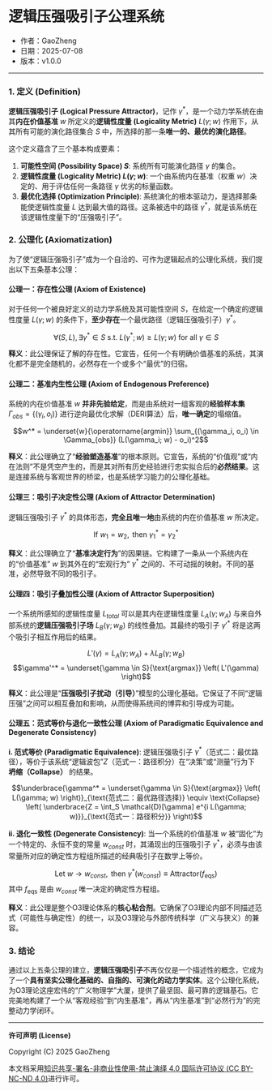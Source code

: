 # **逻辑压强吸引子公理系统**

- 作者：GaoZheng
- 日期：2025-07-08
- 版本：v1.0.0

---

### 1. 定义 (Definition)

**逻辑压强吸引子 (Logical Pressure Attractor)**，记作 $\gamma^*$，是一个动力学系统在由其**内在价值基准** $w$ 所定义的**逻辑性度量 (Logicality Metric)** $L(\gamma; w)$ 作用下，从其所有可能的演化路径集合 $S$ 中，所选择的那一条**唯一的、最优的演化路径**。

这个定义蕴含了三个基本构成要素：
1.  **可能性空间 (Possibility Space) $S$**: 系统所有可能演化路径 $\gamma$ 的集合。
2.  **逻辑性度量 (Logicality Metric) $L(\gamma; w)$**: 一个由系统内在基准（权重 $w$）决定的、用于评估任何一条路径 $\gamma$ 优劣的标量函数。
3.  **最优化选择 (Optimization Principle)**: 系统演化的根本驱动力，是选择那条能使逻辑性度量 $L$ 达到最大值的路径。这条被选中的路径 $\gamma^*$，就是该系统在该逻辑性度量下的“压强吸引子”。

### 2. 公理化 (Axiomatization)

为了使“逻辑压强吸引子”成为一个自洽的、可作为逻辑起点的公理化系统，我们提出以下五条基本公理：

#### 公理一：存在性公理 (Axiom of Existence)

对于任何一个被良好定义的动力学系统及其可能性空间 $S$，在给定一个确定的逻辑性度量 $L(\gamma; w)$ 的条件下，**至少存在**一个最优路径（逻辑压强吸引子）$\gamma^*$。

$$\forall (S, L), \exists \gamma^* \in S \text{ s.t. } L(\gamma^*; w) \ge L(\gamma; w) \text{ for all } \gamma \in S$$

**释义**：此公理保证了解的存在性。它宣告，任何一个有明确价值基准的系统，其演化都不是完全随机的，必然存在一个或多个“最优”的归宿。

#### 公理二：基准内生性公理 (Axiom of Endogenous Preference)

系统的内在价值基准 $w$ **并非先验给定**，而是由系统对一组客观的**经验样本集** $\Gamma_{obs} = \{(\gamma_i, o_i)\}$ 进行逆向最优化求解（DERI算法）后，**唯一确定**的塌缩值。

$$w^* = \underset{w}{\operatorname{argmin}} \sum_{(\gamma_i, o_i) \in \Gamma_{obs}} (L(\gamma_i; w) - o_i)^2$$

**释义**：此公理确立了“**经验塑造基准**”的根本原则。它宣告，系统的“价值观”或“内在法则”不是凭空产生的，而是其对所有历史经验进行忠实拟合后的**必然结果**。这是连接系统与客观世界的桥梁，也是系统学习能力的公理化基础。

#### 公理三：吸引子决定性公理 (Axiom of Attractor Determination)

逻辑压强吸引子 $\gamma^*$ 的具体形态，**完全且唯一地**由系统的内在价值基准 $w$ 所决定。

$$\text{If } w_1 = w_2, \text{ then } \gamma_1^* = \gamma_2^*$$

**释义**：此公理确立了“**基准决定行为**”的因果链。它构建了一条从一个系统内在的“价值基准” $w$ 到其外在的“宏观行为” $\gamma^*$ 之间的、不可动摇的映射。不同的基准，必然导致不同的吸引子。

#### 公理四：吸引子叠加性公理 (Axiom of Attractor Superposition)

一个系统所感知的逻辑性度量 $L_{total}$ 可以是其内在逻辑性度量 $L_A(\gamma; w_A)$ 与来自外部系统的**逻辑压强吸引子场** $L_B(\gamma; w_B)$ 的线性叠加。其最终的吸引子 $\gamma'^*$ 将是这两个吸引子相互作用后的结果。

$$L'(\gamma) = L_A(\gamma; w_A) + \lambda L_B(\gamma; w_B)$$
$$\gamma'^* = \underset{\gamma \in S}{\text{argmax}} \left( L'(\gamma) \right)$$

**释义**：此公理是“**压强吸引子扰动（引导）**”模型的公理化基础。它保证了不同“逻辑压强”之间可以相互叠加和影响，从而使得系统间的博弈和引导成为可能。

#### 公理五：范式等价与退化一致性公理 (Axiom of Paradigmatic Equivalence and Degenerate Consistency)

**i. 范式等价 (Paradigmatic Equivalence)**:
逻辑压强吸引子 $\gamma^*$（范式二：最优路径），等价于该系统“逻辑波包”$Z$（范式一：路径积分）在“决策”或“测量”行为下 **坍缩（Collapse）** 的结果。

$$\underbrace{\gamma^* = \underset{\gamma \in S}{\text{argmax}} \left( L(\gamma; w) \right)}_{\text{范式二：最优路径选择}} \equiv \text{Collapse} \left( \underbrace{Z = \int_S \mathcal{D}[\gamma] e^{i L(\gamma; w)}}_{\text{范式一：路径积分}} \right)$$

**ii. 退化一致性 (Degenerate Consistency)**:
当一个系统的价值基准 $w$ 被“固化”为一个特定的、永恒不变的常量 $w_{const}$ 时，其涌现出的压强吸引子 $\gamma^*$，必须与由该常量所对应的确定性方程组所描述的经典吸引子在数学上等价。

$$\text{Let } w \to w_{const}, \text{ then } \gamma^*(w_{const}) \equiv \text{Attractor}(f_{\text{eqs}})$$
其中 $f_{\text{eqs}}$ 是由 $w_{const}$ 唯一决定的确定性方程组。

**释义**：此公理是整个O3理论体系的**核心粘合剂**。它确保了O3理论内部不同描述范式（可能性与确定性）的统一，以及O3理论与外部传统科学（广义与狭义）的兼容。

### 3. 结论

通过以上五条公理的建立，**逻辑压强吸引子**不再仅仅是一个描述性的概念，它成为了一个**具有坚实公理化基础的、自指的、可演化的动力学实体**。这个公理化系统，为O3理论这座宏伟的“广义物理学”大厦，提供了最坚固、最可靠的逻辑基石。它完美地构建了一个从“客观经验”到“内生基准”，再从“内生基准”到“必然行为”的完整动力学闭环。

---

**许可声明 (License)**

Copyright (C) 2025 GaoZheng 

本文档采用[知识共享-署名-非商业性使用-禁止演绎 4.0 国际许可协议 (CC BY-NC-ND 4.0)](https://creativecommons.org/licenses/by-nc-nd/4.0/deed.zh-Hans)进行许可。
